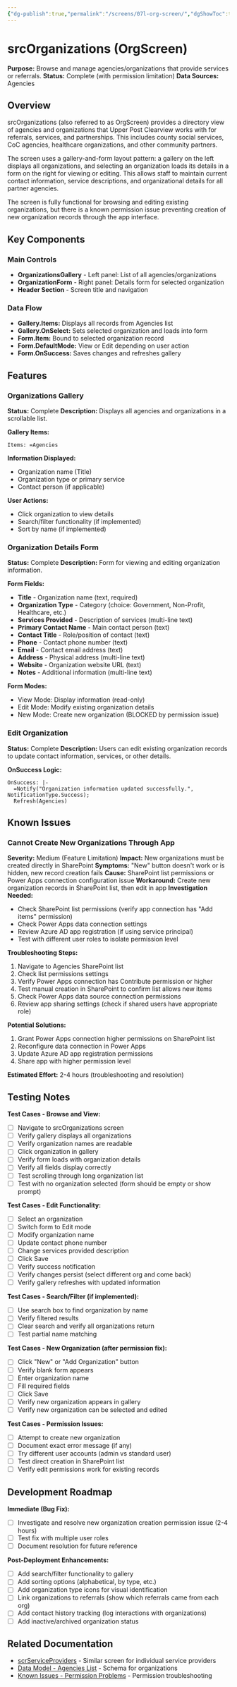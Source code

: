 ```yaml
---
{"dg-publish":true,"permalink":"/screens/07l-org-screen/","dgShowToc":true}
---
```


# srcOrganizations (OrgScreen)

**Purpose:** Browse and manage agencies/organizations that provide services or referrals.
**Status:** Complete (with permission limitation)
**Data Sources:** Agencies

## Overview

srcOrganizations (also referred to as OrgScreen) provides a directory view of agencies and organizations that Upper Post Clearview works with for referrals, services, and partnerships. This includes county social services, CoC agencies, healthcare organizations, and other community partners.

The screen uses a gallery-and-form layout pattern: a gallery on the left displays all organizations, and selecting an organization loads its details in a form on the right for viewing or editing. This allows staff to maintain current contact information, service descriptions, and organizational details for all partner agencies.

The screen is fully functional for browsing and editing existing organizations, but there is a known permission issue preventing creation of new organization records through the app interface.

## Key Components

### Main Controls
- **OrganizationsGallery** - Left panel: List of all agencies/organizations
- **OrganizationForm** - Right panel: Details form for selected organization
- **Header Section** - Screen title and navigation

### Data Flow
- **Gallery.Items:** Displays all records from Agencies list
- **Gallery.OnSelect:** Sets selected organization and loads into form
- **Form.Item:** Bound to selected organization record
- **Form.DefaultMode:** View or Edit depending on user action
- **Form.OnSuccess:** Saves changes and refreshes gallery

## Features

### Organizations Gallery
**Status:** Complete
**Description:** Displays all agencies and organizations in a scrollable list.

**Gallery Items:**
```powerapps
Items: =Agencies
```

**Information Displayed:**
- Organization name (Title)
- Organization type or primary service
- Contact person (if applicable)

**User Actions:**
- Click organization to view details
- Search/filter functionality (if implemented)
- Sort by name (if implemented)

### Organization Details Form
**Status:** Complete
**Description:** Form for viewing and editing organization information.

**Form Fields:**
- **Title** - Organization name (text, required)
- **Organization Type** - Category (choice: Government, Non-Profit, Healthcare, etc.)
- **Services Provided** - Description of services (multi-line text)
- **Primary Contact Name** - Main contact person (text)
- **Contact Title** - Role/position of contact (text)
- **Phone** - Contact phone number (text)
- **Email** - Contact email address (text)
- **Address** - Physical address (multi-line text)
- **Website** - Organization website URL (text)
- **Notes** - Additional information (multi-line text)

**Form Modes:**
- View Mode: Display information (read-only)
- Edit Mode: Modify existing organization details
- New Mode: Create new organization (BLOCKED by permission issue)

### Edit Organization
**Status:** Complete
**Description:** Users can edit existing organization records to update contact information, services, or other details.

**OnSuccess Logic:**
```powerapps
OnSuccess: |-
  =Notify("Organization information updated successfully.", NotificationType.Success);
  Refresh(Agencies)
```

## Known Issues

### Cannot Create New Organizations Through App
**Severity:** Medium (Feature Limitation)
**Impact:** New organizations must be created directly in SharePoint
**Symptoms:** "New" button doesn't work or is hidden, new record creation fails
**Cause:** SharePoint list permissions or Power Apps connection configuration issue
**Workaround:** Create new organization records in SharePoint list, then edit in app
**Investigation Needed:**
- Check SharePoint list permissions (verify app connection has "Add items" permission)
- Check Power Apps data connection settings
- Review Azure AD app registration (if using service principal)
- Test with different user roles to isolate permission level

**Troubleshooting Steps:**
1. Navigate to Agencies SharePoint list
2. Check list permissions settings
3. Verify Power Apps connection has Contribute permission or higher
4. Test manual creation in SharePoint to confirm list allows new items
5. Check Power Apps data source connection permissions
6. Review app sharing settings (check if shared users have appropriate role)

**Potential Solutions:**
1. Grant Power Apps connection higher permissions on SharePoint list
2. Reconfigure data connection in Power Apps
3. Update Azure AD app registration permissions
4. Share app with higher permission level

**Estimated Effort:** 2-4 hours (troubleshooting and resolution)

## Testing Notes

**Test Cases - Browse and View:**
- [ ] Navigate to srcOrganizations screen
- [ ] Verify gallery displays all organizations
- [ ] Verify organization names are readable
- [ ] Click organization in gallery
- [ ] Verify form loads with organization details
- [ ] Verify all fields display correctly
- [ ] Test scrolling through long organization list
- [ ] Test with no organization selected (form should be empty or show prompt)

**Test Cases - Edit Functionality:**
- [ ] Select an organization
- [ ] Switch form to Edit mode
- [ ] Modify organization name
- [ ] Update contact phone number
- [ ] Change services provided description
- [ ] Click Save
- [ ] Verify success notification
- [ ] Verify changes persist (select different org and come back)
- [ ] Verify gallery refreshes with updated information

**Test Cases - Search/Filter (if implemented):**
- [ ] Use search box to find organization by name
- [ ] Verify filtered results
- [ ] Clear search and verify all organizations return
- [ ] Test partial name matching

**Test Cases - New Organization (after permission fix):**
- [ ] Click "New" or "Add Organization" button
- [ ] Verify blank form appears
- [ ] Enter organization name
- [ ] Fill required fields
- [ ] Click Save
- [ ] Verify new organization appears in gallery
- [ ] Verify new organization can be selected and edited

**Test Cases - Permission Issues:**
- [ ] Attempt to create new organization
- [ ] Document exact error message (if any)
- [ ] Try different user accounts (admin vs standard user)
- [ ] Test direct creation in SharePoint list
- [ ] Verify edit permissions work for existing records

## Development Roadmap

**Immediate (Bug Fix):**
- [ ] Investigate and resolve new organization creation permission issue (2-4 hours)
- [ ] Test fix with multiple user roles
- [ ] Document resolution for future reference

**Post-Deployment Enhancements:**
- [ ] Add search/filter functionality to gallery
- [ ] Add sorting options (alphabetical, by type, etc.)
- [ ] Add organization type icons for visual identification
- [ ] Link organizations to referrals (show which referrals came from each org)
- [ ] Add contact history tracking (log interactions with organizations)
- [ ] Add inactive/archived organization status

## Related Documentation

- [scrServiceProviders](07m-scrServiceProviders.md) - Similar screen for individual service providers
- [Data Model - Agencies List](../03-Data-Model.md#agencies-list) - Schema for organizations
- [Known Issues - Permission Problems](../09-Known-Issues.md#provider-creation-permissions) - Permission troubleshooting
